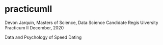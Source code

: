 # practicumII

Devon Jarquin, Masters of Science, Data Science Candidate
Regis Uiversity
Practicum II
December, 2020

Data and Psychology of Speed Dating
